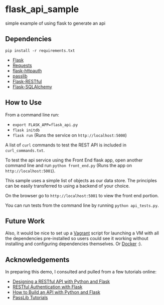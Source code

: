 # flask_api_sample
simple example of using flask to generate an api

## Dependencies

`pip install -r requirements.txt`

* [Flask](http://flask.pocoo.org/)
* [Requests](http://docs.python-requests.org/en/latest/)
* [flask-httpauth](https://flask-httpauth.readthedocs.org/en/latest/)
* [passlib](https://pythonhosted.org/passlib/)
* [Flask-RESTful](https://flask-restful.readthedocs.io/en/latest/)
* [Flask-SQLAlchemy](http://flask-sqlalchemy.pocoo.org/2.3/)

## How to Use

From a command line run:

* `export FLASK_APP=flask_api.py`
* `flask initdb`
* `flask run` (Runs the service on `http://localhost:5000`) 

A list of `curl` commands to test the REST API is included in `curl_commands.txt`.

To test the api service using the Front End flask app, open another command line and run `python front_end.py` (Runs the app on `http://localhost:5001`).

This sample uses a simple list of objects as our data store. The principles can be easily transferred to using a backend of your choice.

On the browser go to `http://localhost:5001` to view the front end portion.

You can run tests from the command line by running `python api_tests.py`.

## Future Work

Also, it would be nice to set up a [Vagrant]('https://www.vagrantup.com/') script for launching a VM with all the dependencies pre-installed so users could see it working without installing and configuring dependencies themselves. Or [Docker](https://www.docker.com/) :).

## Acknowledgements

In preparing this demo, I consulted and pulled from a few tutorials online:

* [Designing a RESTful API with Python and Flask](http://blog.miguelgrinberg.com/post/designing-a-restful-api-with-python-and-flask)
* [RESTful Authentication with Flask](http://blog.miguelgrinberg.com/post/restful-authentication-with-flask)
* [How to Build an API with Python and Flask](http://tech.pro/tutorial/1213/how-to-build-an-api-with-python-and-flask)
* [PassLib Tutorials](https://pythonhosted.org/passlib/)
